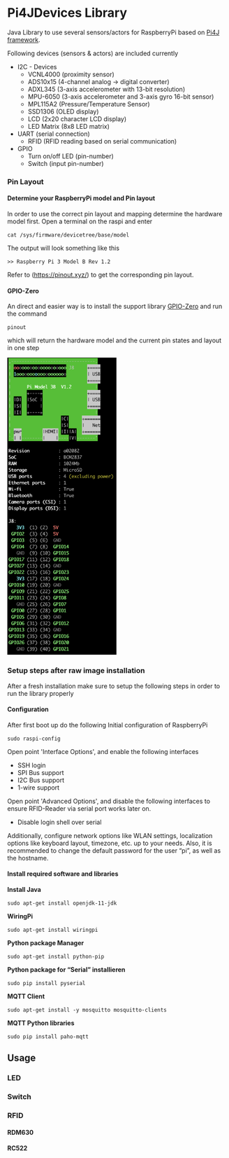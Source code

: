 # Pi4JDevices Library
Java Library to use several sensors/actors for RaspberryPi based on [Pi4J framework](https://pi4j.com/1.2/index.html).

Following devices (sensors & actors) are included currently
* I2C - Devices
  * VCNL4000    (proximity sensor)
  * ADS10x15    (4-channel analog -> digital converter)
  * ADXL345     (3-axis accelerometer with 13-bit resolution) 
  * MPU-6050    (3-axis accelerometer and 3-axis gyro 16-bit sensor)
  * MPL115A2    (Pressure/Temperature Sensor)
  * SSD1306     (OLED display)
  * LCD         (2x20 character LCD display)
  * LED Matrix  (8x8 LED matrix)
* UART (serial connection)
  * RFID        (RFID reading based on serial communication)
* GPIO
  * Turn on/off LED (pin-number)
  * Switch      (input pin-number)
  
### Pin Layout
#### Determine your RaspberryPi model and Pin layout
In order to use the correct pin layout and mapping determine the hardware model first.
Open a terminal on the raspi and enter
```
cat /sys/firmware/devicetree/base/model
```
The output will look something like this
```
>> Raspberry Pi 3 Model B Rev 1.2
```
Refer to (https://pinout.xyz/) to get the corresponding pin layout.

#### GPIO-Zero
An direct and easier way is to install the support library [GPIO-Zero](https://gpiozero.readthedocs.io/en/stable/installing.html)
and run the command
```
pinout
```
which will return the hardware model and the current pin states and layout in one step

<img src="./resources/pinlayout_sample.png" alt="gpiozero pin layout result" width="250"/>

### Setup steps after raw image installation
After a fresh installation make sure to setup the following steps in order to run the library properly
#### Configuration
After first boot up do the following Initial configuration of RaspberryPi
```
sudo raspi-config
```
Open point 'Interface Options', and enable the following interfaces
*	SSH login
* SPI Bus support
* I2C Bus support
* 1-wire support

Open point 'Advanced Options', and disable the following interfaces to ensure RFID-Reader via serial port works later on.
* Disable login shell over serial

Additionally, configure network options like WLAN settings, localization options like keyboard layout, timezone, etc. up to your needs.
Also, it is recommended to change the default password for the user “pi”, as well as the hostname.

#### Install required software and libraries

__Install Java__
```
sudo apt-get install openjdk-11-jdk
```
__WiringPi__
```
sudo apt-get install wiringpi
```
__Python package Manager__
```
sudo apt-get install python-pip
```
__Python package for “Serial” installieren__
```
sudo pip install pyserial
```
__MQTT Client__
```
sudo apt-get install -y mosquitto mosquitto-clients
```
__MQTT Python libraries__
```
sudo pip install paho-mqtt
```
## Usage
### LED

### Switch
### RFID
#### RDM630
#### RC522


